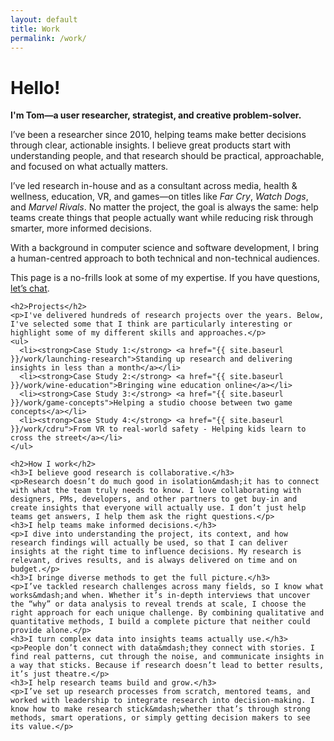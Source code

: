 ```yaml
---
layout: default
title: Work
permalink: /work/
---
```


<div class="row justify-content-center portfolio p-b-30">
  <div class="col-12 col-md-10 col-xl-8">
    <h1 class="headline p-b-30">Hello!</h1>
    <p><strong>I'm Tom&mdash;a user researcher, strategist, and creative problem-solver.</strong></p>
    <p>I’ve been a researcher since 2010, helping teams make better decisions through clear, actionable insights. I believe great products start with understanding people, and that research should be practical, approachable, and focused on what actually matters.</p>
    <p>I’ve led research in-house and as a consultant across media, health &amp; wellness, education, VR, and games&mdash;on titles like <em>Far Cry</em>, <em>Watch Dogs</em>, and <em>Marvel Rivals</em>. No matter the project, the goal is always the same: help teams create things that people actually want while reducing risk through smarter, more informed decisions.</p>
    <p>With a background in computer science and software development, I bring a human-centred approach to both technical and non-technical audiences.</p>
    <p>This page is a no-frills look at some of my expertise. If you have questions, <a href="{{ site.baseurl }}/contact">let’s chat</a>.</p>

    <h2>Projects</h2>
    <p>I've delivered hundreds of research projects over the years. Below, I've selected some that I think are particularly interesting or highlight some of my different skills and approaches.</p>
    <ul>
      <li><strong>Case Study 1:</strong> <a href="{{ site.baseurl }}/work/launching-research">Standing up research and delivering insights in less than a month</a></li>
      <li><strong>Case Study 2:</strong> <a href="{{ site.baseurl }}/work/wine-education">Bringing wine education online</a></li>
      <li><strong>Case Study 3:</strong> <a href="{{ site.baseurl }}/work/game-concepts">Helping a studio choose between two game concepts</a></li>
      <li><strong>Case Study 4:</strong> <a href="{{ site.baseurl }}/work/cdru">From VR to real-world safety - Helping kids learn to cross the street</a></li>
    </ul>

    <h2>How I work</h2>
    <h3>I believe good research is collaborative.</h3>
    <p>Research doesn’t do much good in isolation&mdash;it has to connect with what the team truly needs to know. I love collaborating with designers, PMs, developers, and other partners to get buy-in and create insights that everyone will actually use. I don’t just help teams get answers, I help them ask the right questions.</p>
    <h3>I help teams make informed decisions.</h3>
    <p>I dive into understanding the project, its context, and how research findings will actually be used, so that I can deliver insights at the right time to influence decisions. My research is relevant, drives results, and is always delivered on time and on budget.</p>
    <h3>I bringe diverse methods to get the full picture.</h3>
    <p>I’ve tackled research challenges across many fields, so I know what works&mdash;and when. Whether it’s in-depth interviews that uncover the “why” or data analysis to reveal trends at scale, I choose the right approach for each unique challenge. By combining qualitative and quantitative methods, I build a complete picture that neither could provide alone.</p>
    <h3>I turn complex data into insights teams actually use.</h3>
    <p>People don’t connect with data&mdash;they connect with stories. I find real patterns, cut through the noise, and communicate insights in a way that sticks. Because if research doesn’t lead to better results, it’s just theatre.</p>
    <h3>I help research teams build and grow.</h3>
    <p>I’ve set up research processes from scratch, mentored teams, and worked with leadership to integrate research into decision-making. I know how to make research stick&mdash;whether that’s through strong methods, smart operations, or simply getting decision makers to see its value.</p>

  </div>
</div>

